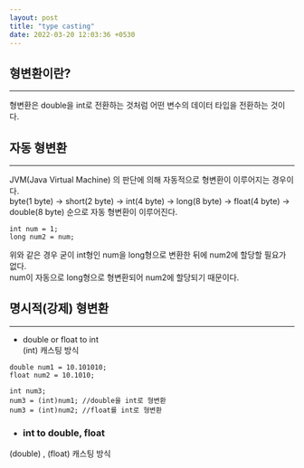 ```yaml
---
layout: post
title: "type casting"
date: 2022-03-20 12:03:36 +0530
---
```


## 형변환이란?
***

 형변환은 double을 int로 전환하는 것처럼 어떤 변수의 데이터 타입을 전환하는 것이다. 

## 자동 형변환
***

JVM(Java Virtual Machine) 의 판단에 의해 자동적으로 형변환이 이루어지는 경우이다.  
byte(1 byte) → short(2 byte) → int(4 byte) → long(8 byte) → float(4 byte) → double(8 byte) 순으로 자동 형변환이 이루어진다.

```
int num = 1;
long num2 = num;
```

위와 같은 경우 굳이 int형인 num을 long형으로 변환한 뒤에 num2에 할당할 필요가 없다.  
num이 자동으로 long형으로 형변환되어 num2에 할당되기 때문이다.

## 명시적(강제) 형변환
***

* double or float to int  
(int) 캐스팅 방식
```
double num1 = 10.101010;
float num2 = 10.1010;

int num3;
num3 = (int)num1; //double을 int로 형변환
num3 = (int)num2; //float를 int로 형변환
```

* ### int to double, float
(double) , (float) 캐스팅 방식







